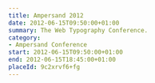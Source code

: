 ```yaml
---
title: Ampersand 2012
date: 2012-06-15T09:50:00+01:00
summary: The Web Typography Conference.
category:
- Ampersand Conference
start: 2012-06-15T09:50:00+01:00
end: 2012-06-15T18:45:00+01:00
placeId: 9c2xrvf6+fg
---
```

